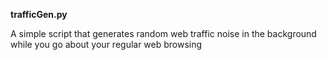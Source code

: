 **trafficGen.py**

A simple script that generates random web traffic noise in the background while you go about your regular web browsing